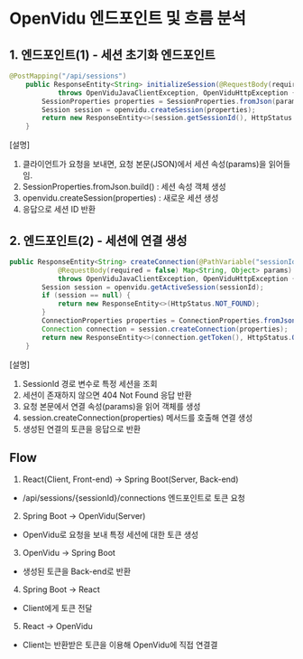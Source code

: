 # OpenVidu 엔드포인트 및 흐름 분석

## 1. 엔드포인트(1) - 세션 초기화 엔드포인트
```java
@PostMapping("/api/sessions")
    public ResponseEntity<String> initializeSession(@RequestBody(required = false) Map<String, Object> params)
            throws OpenViduJavaClientException, OpenViduHttpException {
        SessionProperties properties = SessionProperties.fromJson(params).build();
        Session session = openvidu.createSession(properties);
        return new ResponseEntity<>(session.getSessionId(), HttpStatus.OK);
    }
```
[설명]
1. 클라이언트가 요청을 보내면, 요청 본문(JSON)에서 세션 속성(params)을 읽어들임.
2. SessionProperties.fromJson.build() : 세션 속성 객체 생성
3. openvidu.createSession(properties) : 새로운 세션 생성
4. 응답으로 세션 ID 반환

## 2. 엔드포인트(2) - 세션에 연결 생성
```java
public ResponseEntity<String> createConnection(@PathVariable("sessionId") String sessionId,
            @RequestBody(required = false) Map<String, Object> params)
            throws OpenViduJavaClientException, OpenViduHttpException {
        Session session = openvidu.getActiveSession(sessionId);
        if (session == null) {
            return new ResponseEntity<>(HttpStatus.NOT_FOUND);
        }
        ConnectionProperties properties = ConnectionProperties.fromJson(params).build();
        Connection connection = session.createConnection(properties);
        return new ResponseEntity<>(connection.getToken(), HttpStatus.OK);
    }
```
[설명]
1. SessionId 경로 변수로 특정 세션을 조회
2. 세션이 존재하지 않으면 404 Not Found 응답 반환
3. 요청 본문에서 연결 속성(params)을 읽어 객체를 생성
4. session.createConnection(properties) 메서드를 호출해 연결 생성
5. 생성된 연결의 토큰을 응답으로 반환

## Flow
1. React(Client, Front-end) -> Spring Boot(Server, Back-end)
- /api/sessions/{sessionId}/connections 엔드포인트로 토큰 요청
2. Spring Boot -> OpenVidu(Server)
- OpenVidu로 요청을 보내 특정 세션에 대한 토큰 생성
3. OpenVidu -> Spring Boot
- 생성된 토큰을 Back-end로 반환
4. Spring Boot -> React
- Client에게 토큰 전달
5. React -> OpenVidu
- Client는 반환받은 토큰을 이용해 OpenVidu에 직접 연결결